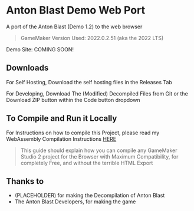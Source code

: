 # Anton Blast Demo Web Port
A port of the Anton Blast (Demo 1.2) to the web browser

> GameMaker Version Used: 2022.0.2.51 (aka the 2022 LTS)

Demo Site: COMING SOON!

## Downloads

For Self Hosting, Download the self hosting files in the Releases Tab

For Developing, Download The (Modified) Decompiled Files from Git or the Download ZIP button within the Code button dropdown

## To Compile and Run it Locally

For Instructions on how to compile this Project, please read my WebAssembly Compilation Instructions [HERE](https://burnedwebsite.vercel.app/guide/)
> This guide should explain how you can compile any GameMaker Studio 2 project for the Browser with Maximum Compatibility, for completely Free, and without the terrible HTML Export

## Thanks to
- (PLACEHOLDER) for making the Decompilation of Anton Blast
- The Anton Blast Developers, for making the game

